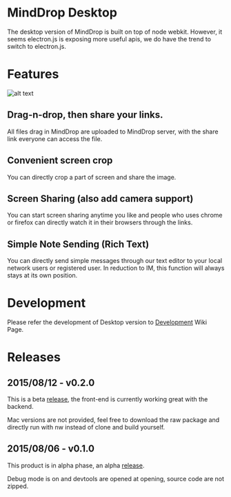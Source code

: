 # MindDrop Desktop
The desktop version of MindDrop is built on top of node webkit. However, it seems electron.js is exposing more useful apis, we do have the trend to switch to electron.js.

# Features

![alt text](http://drop.buildmind.org/sample.png "Mind-Drop")

## Drag-n-drop, then share your links.

All files drag in MindDrop are uploaded to MindDrop server, with the share link everyone can access the file.

## Convenient screen crop

You can directly crop a part of screen and share the image.

## Screen Sharing (also add camera support)

You can start screen sharing anytime you like and people who uses chrome or firefox can directly watch it in their browsers through the links.

## Simple Note Sending (Rich Text)

You can directly send simple messages through our text editor to your local network users or registered user. In reduction to IM, this function will always stays at its own position.

# Development

Please refer the development of Desktop version to [Development](https://github.com/buildmind-tech/MindDrop/wiki/Development-Handbook) Wiki Page.

# Releases

## 2015/08/12 -  v0.2.0

This is a beta [release](https://github.com/buildmind-tech/MindDrop/releases/tag/v0.2.0-beta), the front-end is currently working great with the backend.

Mac versions are not provided, feel free to download the raw package and directly run with nw instead of clone and build yourself.

## 2015/08/06 -  v0.1.0

This product is in alpha phase, an alpha [release](https://github.com/buildmind-tech/MindDrop/releases/tag/v0.1.0-alpha).

Debug mode is on and devtools are opened at opening, source code are not zipped.
